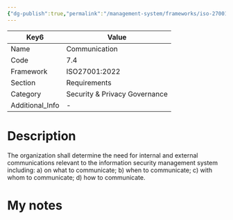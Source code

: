 ```yaml
---
{"dg-publish":true,"permalink":"/management-system/frameworks/iso-27001-2022/iso-27001-2022-7-4/","tags":["requirement"],"noteIcon":"1"}
---
```



<div><table class="dataview table-view-table"><thead class="table-view-thead"><tr class="table-view-tr-header"><th class="table-view-th"><span>Key</span><span class="dataview small-text">6</span></th><th class="table-view-th"><span>Value</span></th></tr></thead><tbody class="table-view-tbody"><tr><td><span>Name</span></td><td><span>Communication</span></td></tr><tr><td><span>Code</span></td><td><span>7.4</span></td></tr><tr><td><span>Framework</span></td><td><span>ISO27001:2022</span></td></tr><tr><td><span>Section</span></td><td><span>Requirements</span></td></tr><tr><td><span>Category</span></td><td><span>Security &amp; Privacy Governance</span></td></tr><tr><td><span>Additional_Info</span></td><td><span>-</span></td></tr></tbody></table></div>

# Description

The organization shall determine the need for internal and external communications relevant to the information security management system including: 
a) on what to communicate;
 b) when to communicate;
 c) with whom to communicate; d) how to communicate.

# My notes
